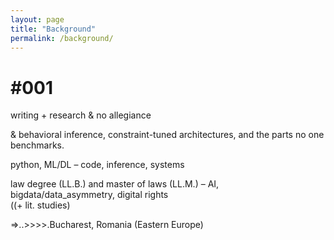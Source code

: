```yaml
---
layout: page
title: "Background"
permalink: /background/
---
```


# #001

writing + research & no allegiance

& behavioral inference, constraint-tuned architectures, and the parts no one benchmarks.  

python, ML/DL – code, inference, systems

law degree (LL.B.) and master of laws (LL.M.) – AI, bigdata/data_asymmetry, digital rights  
((+ lit. studies)

=>..>>>>.Bucharest, Romania (Eastern Europe)
